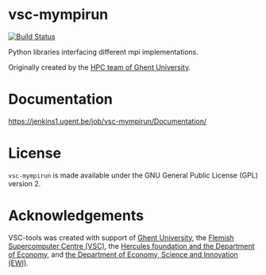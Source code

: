 # vsc-mympirun

[![Build Status](https://jenkins1.ugent.be/job/vsc-mympirun/badge/icon)](https://jenkins1.ugent.be/job/vsc-mympirun/)

Python libraries interfacing different mpi implementations.

Originally created by the [HPC team of Ghent University](http://ugent.be/hpc).

# Documentation
https://jenkins1.ugent.be/job/vsc-mympirun/Documentation/

# License

`vsc-mympirun` is made available under the GNU General Public License
(GPL) version 2.

# Acknowledgements
VSC-tools was created with support of [Ghent University](http://www.ugent.be/en),
the [Flemish Supercomputer Centre (VSC)](https://vscentrum.be/nl/en),
the [Hercules foundation and the Department of Economy](http://www.herculesstichting.be/in_English),
and [the Department of Economy, Science and Innovation (EWI)](http://www.ewi-vlaanderen.be/en).
